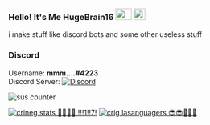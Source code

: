### Hello! It's Me HugeBrain16 <img src="https://cdn.frankerfacez.com/emoticon/410314/4" width=32 height=23> <img src="https://cdn.frankerfacez.com/emoticon/288271/2" width=23 height=23> 
i make stuff like discord bots and some other useless stuff  
### Discord
Username: **mmm....#4223**  
Discord Server: [![Discord](https://img.shields.io/discord/794766440619049012?color=7389D8&label=Discord&logo=Discord&logoColor=6A7EC2)](https://discord.gg/qY23MPUayc)  
  
![sus counter](https://komarev.com/ghpvc/?username=HugeBrain16&color=brightgreen)  
  
[![crineg stats 😤😤😤😣 !!!1!!7!](https://github-readme-stats.vercel.app/api?username=HugeBrain16&show_icons=true&theme=vue-dark)](https://github.com/HugeBrain16) [![crig lasanguagers 😎😎🥵🥵🤯](https://github-readme-stats.vercel.app/api/top-langs/?username=HugeBrain16&layout=compact&theme=vue-dark&langs_count=10)](https://github.com/HugeBrain16)

